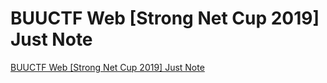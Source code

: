 # BUUCTF Web [Strong Net Cup 2019] Just Note
[BUUCTF Web [Strong Net Cup 2019] Just Note](https://aiwithcloud.com/2022/09/15/buuctf_web_strong_net_cup_2019_just_note/)